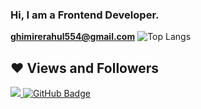### Hi, I am a Frontend Developer.
**ghimirerahul554@gmail.com** 
![Top Langs](https://github-readme-stats.vercel.app/api/top-langs/?username=Rahulghimire&layout=compact)
 
## ❤ Views and Followers
<a href="https://github.com/Rahulghimire/github-profile-views-counter">
<img src="https://komarev.com/ghpvc/?username=Rahulghimire">
</a>
<a href="https://github.com/Rahulghimire?tab=followers"><img src="https://img.shields.io/github/followers/Rahulghimire?label=Followers&style=social" alt="GitHub Badge"></a>

 
